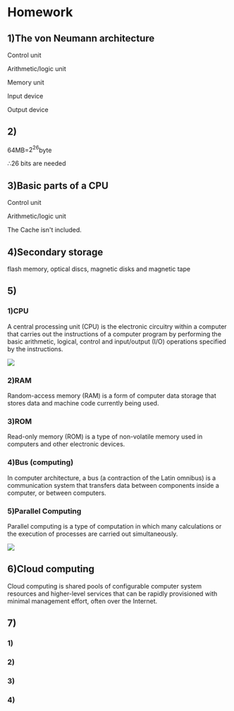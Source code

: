# Homework
## 1)The von Neumann architecture
Control unit

Arithmetic/logic unit

Memory unit

Input device

Output device
## 2)
64MB=$2^{26}$byte

$\therefore$26 bits are needed
## 3)Basic parts of a CPU
Control unit

Arithmetic/logic unit

The Cache isn't included.
## 4)Secondary storage
flash memory, optical discs, magnetic disks and magnetic tape
## 5)
### 1)CPU
A central processing unit (CPU) is the electronic circuitry within a computer that carries out the instructions of a computer program by performing the basic arithmetic, logical, control and input/output (I/O) operations specified by the instructions. 

![](https://upload.wikimedia.org/wikipedia/commons/d/dc/Intel_80486DX2_top.jpg)
### 2)RAM
Random-access memory (RAM) is a form of computer data storage that stores data and machine code currently being used.
### 3)ROM
Read-only memory (ROM) is a type of non-volatile memory used in computers and other electronic devices. 
### 4)Bus (computing)
In computer architecture, a bus (a contraction of the Latin omnibus) is a communication system that transfers data between components inside a computer, or between computers.
### 5)Parallel Computing
Parallel computing is a type of computation in which many calculations or the execution of processes are carried out simultaneously.

![](https://upload.wikimedia.org/wikipedia/commons/d/d3/IBM_Blue_Gene_P_supercomputer.jpg)
## 6)Cloud computing
Cloud computing is shared pools of configurable computer system resources and higher-level services that can be rapidly provisioned with minimal management effort, often over the Internet.
## 7)
### 1)

### 2)

### 3)

### 4)

